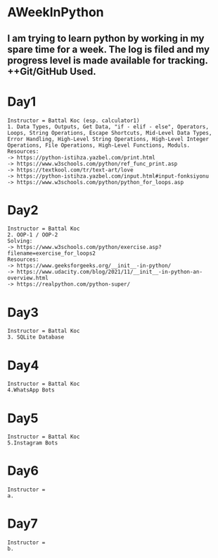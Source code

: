 # AWeekInPython
 I am trying to learn python by working in my spare time for a week. The log is filed and my progress level is made available for tracking. ++Git/GitHub Used.
 -------------------------------------------------------------------------------------------
# Day1
    Instructor = Battal Koc (esp. calculator1)
    1. Data Types, Outputs, Get Data, "if - elif - else", Operators, Loops, String Operations, Escape Shortcuts, Mid-Level Data Types, Error Handling, High-Level String Operations, High-Level Integer Operations, File Operations, High-Level Functions, Moduls.
    Resources:
    -> https://python-istihza.yazbel.com/print.html
    -> https://www.w3schools.com/python/ref_func_print.asp
    -> https://textkool.com/tr/text-art/love
    -> https://python-istihza.yazbel.com/input.html#input-fonksiyonu
    -> https://www.w3schools.com/python/python_for_loops.asp


# Day2
    Instructor = Battal Koc
    2. OOP-1 / OOP-2
    Solving:
    -> https://www.w3schools.com/python/exercise.asp?filename=exercise_for_loops2
    Resources:
    -> https://www.geeksforgeeks.org/__init__-in-python/
    -> https://www.udacity.com/blog/2021/11/__init__-in-python-an-overview.html
    -> https://realpython.com/python-super/
    
# Day3
    Instructor = Battal Koc
    3. SQLite Database
# Day4
    Instructor = Battal Koc
    4.WhatsApp Bots
# Day5
    Instructor = Battal Koc
    5.Instagram Bots
# Day6
    Instructor = 
    a.
# Day7
    Instructor = 
    b.